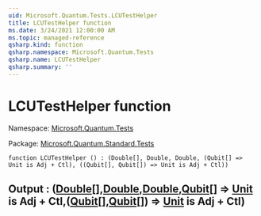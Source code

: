 ```yaml
---
uid: Microsoft.Quantum.Tests.LCUTestHelper
title: LCUTestHelper function
ms.date: 3/24/2021 12:00:00 AM
ms.topic: managed-reference
qsharp.kind: function
qsharp.namespace: Microsoft.Quantum.Tests
qsharp.name: LCUTestHelper
qsharp.summary: ''
---
```


# LCUTestHelper function

Namespace: [Microsoft.Quantum.Tests](xref:Microsoft.Quantum.Tests)

Package: [Microsoft.Quantum.Standard.Tests](https://nuget.org/packages/Microsoft.Quantum.Standard.Tests)




```qsharp
function LCUTestHelper () : (Double[], Double, Double, (Qubit[] => Unit is Adj + Ctl), ((Qubit[], Qubit[]) => Unit is Adj + Ctl))
```


## Output : ([Double](xref:microsoft.quantum.lang-ref.double)[],[Double](xref:microsoft.quantum.lang-ref.double),[Double](xref:microsoft.quantum.lang-ref.double),[Qubit](xref:microsoft.quantum.lang-ref.qubit)[] => [Unit](xref:microsoft.quantum.lang-ref.unit)  is Adj + Ctl,([Qubit](xref:microsoft.quantum.lang-ref.qubit)[],[Qubit](xref:microsoft.quantum.lang-ref.qubit)[]) => [Unit](xref:microsoft.quantum.lang-ref.unit)  is Adj + Ctl)

